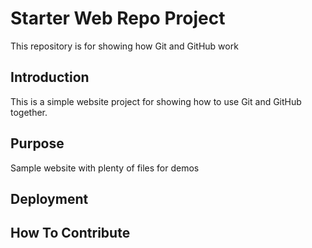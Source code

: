 # Starter Web Repo Project

This repository is for showing how Git and GitHub work

## Introduction

This is a simple website project for showing how to use Git and GitHub together.

## Purpose

Sample website with plenty of files for demos

## Deployment

## How To Contribute
